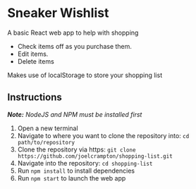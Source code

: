 # Sneaker Wishlist
A basic React web app to help with shopping
- Check items off as you purchase them.
- Edit items.
- Delete items

Makes use of localStorage to store your shopping list

## Instructions
*__Note:__ NodeJS and NPM must be installed first*
1. Open a new terminal
2. Navigate to where you want to clone the repository into: ```cd path/to/repository```
3. Clone the repository via https: ```git clone https://github.com/joelcrampton/shopping-list.git```
4. Navigate into the repository: ```cd shopping-list```
5. Run ```npm install``` to install dependencies
6. Run ```npm start``` to launch the web app

